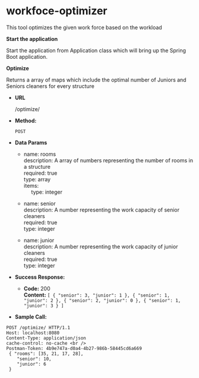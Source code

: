 # workfoce-optimizer
This tool optimizes the given work force based on the workload

**Start the application**

Start the application from Application class which will bring up the Spring Boot application.

**Optimize**

  Returns a array of maps which include the optimal number of Juniors and Seniors cleaners for every structure

* **URL**

  /optimize/

* **Method:**

  `POST`
  
* **Data Params**

     - name: rooms <br />
      description: A array of numbers representing the number of rooms in a structure  <br />
      required: true  <br />
      type: array <br />
      items: <br />
      &nbsp;&nbsp;&nbsp;&nbsp; type: integer   
   
     - name: senior <br />
       description: A number representing the work capacity of senior cleaners  <br />
       required: true  <br />
       type: integer  <br />
       
     - name: junior  <br />
       description: A number representing the work capacity of junior cleaners  <br />
       required: true  <br />
       type: integer  <br />
       
      
* **Success Response:**

  * **Code:** 200 <br />
    **Content:** `[
    {
        "senior": 3,
        "junior": 1
    },
    {
        "senior": 1,
        "junior": 2
    },
    {
        "senior": 2,
        "junior": 0
    },
    {
        "senior": 1,
        "junior": 3
    }
]`

* **Sample Call:**

```
POST /optimize/ HTTP/1.1
Host: localhost:8080 
Content-Type: application/json 
cache-control: no-cache <br />
Postman-Token: 4b9e747a-d0a4-4b27-986b-58445cd6a669 
 { "rooms": [35, 21, 17, 28], 
	"senior": 10, 
	"junior": 6 
 } 
  ```
